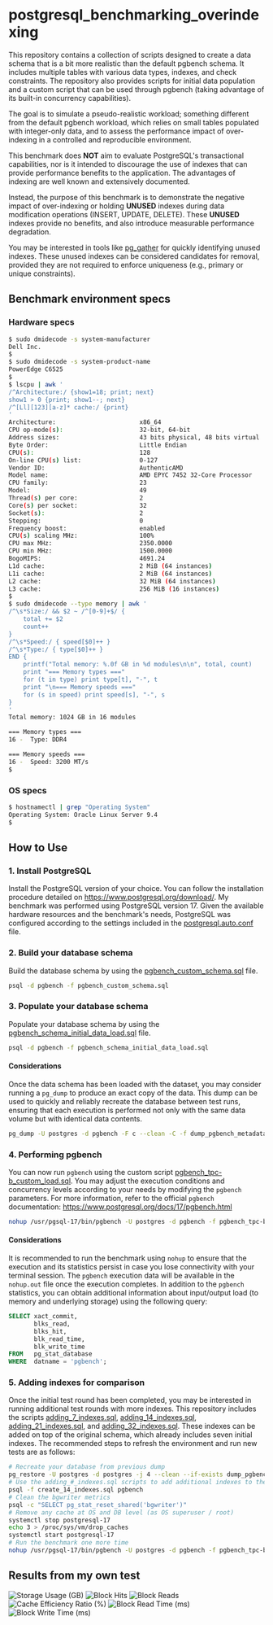 # postgresql_benchmarking_overindexing
This repository contains a collection of scripts designed to create a data schema that is a bit more realistic than the default pgbench schema. It includes multiple tables with various data types, indexes, and check constraints. The repository also provides scripts for initial data population and a custom script that can be used through pgbench (taking advantage of its built-in concurrency capabilities).

The goal is to simulate a pseudo-realistic workload; something different from the default pgbench workload, which relies on small tables populated with integer-only data, and to assess the performance impact of over-indexing in a controlled and reproducible environment.

This benchmark does **NOT** aim to evaluate PostgreSQL's transactional capabilities, nor is it intended to discourage the use of indexes that can provide performance benefits to the application. The advantages of indexing are well known and extensively documented.

Instead, the purpose of this benchmark is to demonstrate the negative impact of over-indexing or holding **UNUSED** indexes during data modification operations (INSERT, UPDATE, DELETE). These **UNUSED** indexes provide no benefits, and also introduce measurable performance degradation.

You may be interested in tools like [pg_gather](https://github.com/jobinau/pg_gather) for quickly identifying unused indexes. These unused indexes can be considered candidates for removal, provided they are not required to enforce uniqueness (e.g., primary or unique constraints).

## Benchmark environment specs

### Hardware specs
```bash
$ sudo dmidecode -s system-manufacturer
Dell Inc.
$
$ sudo dmidecode -s system-product-name
PowerEdge C6525
$
$ lscpu | awk '
/^Architecture:/ {show1=18; print; next}
show1 > 0 {print; show1--; next}
/^[Ll][123][a-z]* cache:/ {print}
'
Architecture:                       x86_64
CPU op-mode(s):                     32-bit, 64-bit
Address sizes:                      43 bits physical, 48 bits virtual
Byte Order:                         Little Endian
CPU(s):                             128
On-line CPU(s) list:                0-127
Vendor ID:                          AuthenticAMD
Model name:                         AMD EPYC 7452 32-Core Processor
CPU family:                         23
Model:                              49
Thread(s) per core:                 2
Core(s) per socket:                 32
Socket(s):                          2
Stepping:                           0
Frequency boost:                    enabled
CPU(s) scaling MHz:                 100%
CPU max MHz:                        2350.0000
CPU min MHz:                        1500.0000
BogoMIPS:                           4691.24
L1d cache:                          2 MiB (64 instances)
L1i cache:                          2 MiB (64 instances)
L2 cache:                           32 MiB (64 instances)
L3 cache:                           256 MiB (16 instances)
$
$ sudo dmidecode --type memory | awk '
/^\s*Size:/ && $2 ~ /^[0-9]+$/ {
    total += $2
    count++
}
/^\s*Speed:/ { speed[$0]++ }
/^\s*Type:/ { type[$0]++ }
END {
    printf("Total memory: %.0f GB in %d modules\n\n", total, count)
    print "=== Memory types ==="
    for (t in type) print type[t], "-", t
    print "\n=== Memory speeds ==="
    for (s in speed) print speed[s], "-", s
}
'
Total memory: 1024 GB in 16 modules

=== Memory types ===
16 -  Type: DDR4

=== Memory speeds ===
16 -  Speed: 3200 MT/s
$
```
### OS specs
```bash
$ hostnamectl | grep "Operating System"
Operating System: Oracle Linux Server 9.4
$
```
## How to Use

### 1. Install PostgreSQL
Install the PostgreSQL version of your choice. You can follow the installation procedure detailed on https://www.postgresql.org/download/.
My benchmark was performed using PostgreSQL version 17. Given the available hardware resources and the benchmark's needs, PostgreSQL was configured according to the settings included in the [postgresql.auto.conf](postgresql.auto.conf) file.

### 2. Build your database schema
Build the database schema by using the [pgbench_custom_schema.sql](pgbench_custom_schema.sql) file.
```bash
psql -d pgbench -f pgbench_custom_schema.sql
```

### 3. Populate your database schema
Populate your database schema by using the [pgbench_schema_initial_data_load.sql](pgbench_schema_initial_data_load.sql) file.
```bash
psql -d pgbench -f pgbench_schema_initial_data_load.sql
```
#### Considerations
Once the data schema has been loaded with the dataset, you may consider running a `pg_dump` to produce an exact copy of the data.
This dump can be used to quickly and reliably recreate the database between test runs, ensuring that each execution is performed not only with the same data volume but with identical data contents.
```bash
pg_dump -U postgres -d pgbench -F c --clean -C -f dump_pgbench_metadata.dump
```

### 4. Performing pgbench
You can now run `pgbench` using the custom script [pgbench_tpc-b_custom_load.sql](pgbench_tpc-b_custom_load.sql).
You may adjust the execution conditions and concurrency levels according to your needs by modifying the `pgbench` parameters.
For more information, refer to the official `pgbench` documentation: https://www.postgresql.org/docs/17/pgbench.html
```bash
nohup /usr/pgsql-17/bin/pgbench -U postgres -d pgbench -f pgbench_tpc-b_custom_load.sql -T 300 -c 16 -j 8 --no-vacuum &
```
#### Considerations
It is recommended to run the benchmark using `nohup` to ensure that the execution and its statistics persist in case you lose connectivity with your terminal session.
The `pgbench` execution data will be available in the `nohup.out` file once the execution completes.
In addition to the `pgbench` statistics, you can obtain additional information about input/output load (to memory and underlying storage) using the following query:
```sql
SELECT xact_commit,
       blks_read,
       blks_hit,
       blk_read_time,
       blk_write_time
FROM   pg_stat_database
WHERE  datname = 'pgbench'; 
```
### 5. Adding indexes for comparison
Once the initial test round has been completed, you may be interested in running additional test rounds with more indexes.
This repository includes the scripts [adding_7_indexes.sql](adding_7_indexes.sql), [adding_14_indexes.sql](adding_14_indexes.sql), [adding_21_indexes.sql](adding_21_indexes.sql), and [adding_32_indexes.sql](adding_32_indexes.sql).
These indexes can be added on top of the original schema, which already includes seven initial indexes.
The recommended steps to refresh the environment and run new tests are as follows:
```bash
# Recreate your database from previous dump
pg_restore -U postgres -d postgres -j 4 --clean --if-exists dump_pgbench_metadata.dump
# Use the adding_#_indexes.sql scripts to add additional indexes to the schema
psql -f create_14_indexes.sql pgbench
# Clean the bgwriter metrics
psql -c "SELECT pg_stat_reset_shared('bgwriter')"
# Remove any cache at OS and DB level (as OS superuser / root)
systemctl stop postgresql-17
echo 3 > /proc/sys/vm/drop_caches
systemctl start postgresql-17
# Run the benchmark one more time
nohup /usr/pgsql-17/bin/pgbench -U postgres -d pgbench -f pgbench_tpc-b_custom_load.sql -T 300 -c 16 -j 8 --no-vacuum &
```
## Results from my own test
![Storage Usage (GB)](benchmark_results/Storage_Usage_GB.png)
![Block Hits](benchmark_results/Block_Hits.png)
![Block Reads](benchmark_results/Block_Reads.png)
![Cache Efficiency Ratio (%)](benchmark_results/Cache_Efficiency_Ratio_pct_w_labels.png)
![Block Read Time (ms)](benchmark_results/Block_Read_Time_ms.png)
![Block Write Time (ms)](benchmark_results/Block_Write_Time_ms.png)
